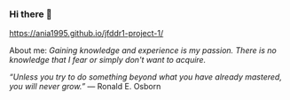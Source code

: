 ### Hi there 👋

https://ania1995.github.io/jfddr1-project-1/

About me:
*Gaining knowledge and experience is my passion. There is no knowledge that I fear or simply don't want to acquire.*




*“Unless you try to do something beyond what you have already mastered, you will never grow.”* ― Ronald E. Osborn
